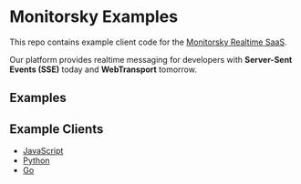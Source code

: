 # Monitorsky Examples

This repo contains example client code for the [Monitorsky Realtime SaaS](https://monitorsky.cloud).

Our platform provides realtime messaging for developers with **Server-Sent Events (SSE)** today and **WebTransport** tomorrow.

## Examples

## Example Clients
- [JavaScript](examples/javascript/client.js)
- [Python](examples/python/client.py)
- [Go](examples/go/client.go)
